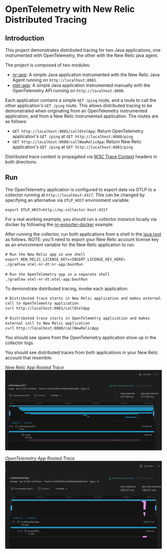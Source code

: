 # OpenTelemetry with New Relic Distributed Tracing

## Introduction

This project demonstrates distributed tracing for two Java applications, one instrumented with OpenTelemetry, the other with the New Relic java agent. 

The project is composed of two modules:
- [nr-app](./nr-app): A simple Java application instrumented with the New Relic Java Agent running on `http://localhost:8081`.
- [otel-app](./otel-app): A simple Java application instrumented manually with the OpenTelemetry API running on `http://localhost:8080`.

Each application contains a simple `GET /ping` route, and a route to call the other application's `GET /ping` route. This allows distributed tracing to be demonstrated when originating from an OpenTelemetry instrumented application, and from a New Relic instrumented application. The routes are as follows:
- `GET http://localhost:8081/callOtelApp`: Return OpenTelemetry application's `GET /ping` at `GET http://localhost:8080/ping`
- `GET http://localhost:8080/callNewRelicApp`: Return New Relic application's `GET /ping` at `GET http://localhost:8081/ping`

Distributed trace context is propagated via [W3C Trace Context](https://www.w3.org/TR/trace-context/) headers in both directions.

## Run

The OpenTelemetry application is configured to export data via OTLP to a collector running at `http://localhost:4317`. This can be changed by specifying an alternative via `OTLP_HOST` environment variable:
```shell
export OTLP_HOST=http://my-collector-host:4317
```

For a real working example, you should run a collector instance locally via docker by following the [nr-exporter-docker](../../collector/nr-exporter-docker/README.md) example.

After running the collector, run both applications from a shell in the [java root](../) as follows. NOTE: you'll need to export your New Relic account license key as an environment variable for the New Relic application to run.
```shell
# Run the New Relic app in one shell
export NEW_RELIC_LICENSE_KEY=<INSERT_LICENSE_KEY_HERE>
./gradlew otel-nr-dt:nr-app:bootRun

# Run the OpenTelemetry app in a separate shell
./gradlew otel-nr-dt:otel-app:bootRun
```

To demonstrate distributed tracing, invoke each application:
```shell
# Distributed trace starts in New Relic application and makes external call to OpenTelemetry application
curl http://localhost:8081/callOtelApp

# Distributed trace starts in OpenTelemetry application and makes external call to New Relic application
curl http://localhost:8080/callNewRelicApp
```

You should see spans from the OpenTelemetry application show up in the collector logs. 

You should see distributed traces from both applications in your New Relic account that resemble:

*New Relic App Rooted Trace*
![](new-relic-root-trace.png)

*OpenTelemetry App Rooted Trace*
![](otel-root-trace.png)